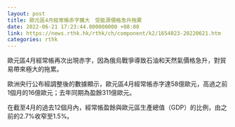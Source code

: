 ```yaml
---
layout: post
title: 歐元區4月經常帳赤字擴大　受能源價格急升拖累
date: 2022-06-21 17:23:44.000000000 +08:00
link: https://news.rthk.hk/rthk/ch/component/k2/1654023-20220621.htm
categories: rthk
---
```


歐元區4月經常帳再次出現赤字，因為俄烏戰爭導致石油和天然氣價格急升，對貿易帶來極大的拖累。

歐洲央行公布經調整後的數據顯示，歐元區4月經常帳赤字達58億歐元，高過之前1個月的16億歐元；去年同期為盈餘311億歐元。

在截至4月的過去12個月內，經常帳盈餘與歐元區生產總值（GDP）的比例，由之前的2.7%收窄至1.5%。
